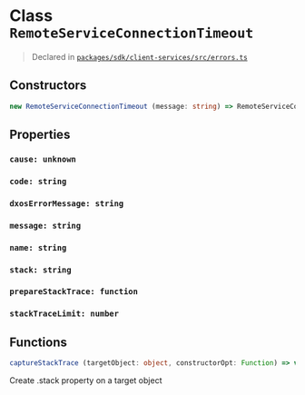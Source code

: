 # Class `RemoteServiceConnectionTimeout`
> Declared in [`packages/sdk/client-services/src/errors.ts`]()



## Constructors
```ts
new RemoteServiceConnectionTimeout (message: string) => RemoteServiceConnectionTimeout
```

## Properties
### `cause: unknown`
### `code: string`
### `dxosErrorMessage: string`
### `message: string`
### `name: string`
### `stack: string`
### `prepareStackTrace: function`
### `stackTraceLimit: number`

## Functions
```ts
captureStackTrace (targetObject: object, constructorOpt: Function) => void
```
Create .stack property on a target object